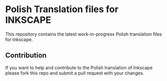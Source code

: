 Polish Translation files for INKSCAPE
=====================================

This repository contains the latest work-in-progress Polish translation files for Inkscape.

Contribution
------------
If you want to help and contribute to the Polish translation of Inkscape please fork this repo and submit a pull request with your changes.
